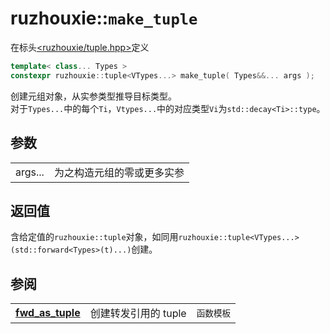 # ruzhouxie::`make_tuple`
在标头[<ruzhouxie/tuple.hpp>](../../headers/tuple.md)定义
```cpp
template< class... Types >
constexpr ruzhouxie::tuple<VTypes...> make_tuple( Types&&... args );
```
创建元组对象，从实参类型推导目标类型。  
对于`Types...`中的每个`Ti`，`Vtypes...`中的对应类型`Vi`为`std::decay<Ti>::type`。
## 参数
|||
|-|-|
| args... | 为之构造元组的零或更多实参 |
## 返回值
含给定值的`ruzhouxie::tuple`对象，如同用`ruzhouxie::tuple<VTypes...>(std::forward<Types>(t)...)`创建。
## 参阅
||||
| --- | --- | --- |
| [**fwd_as_tuple**](fwd_as_tuple.md) | 创建转发引用的 tuple | `函数模板` |